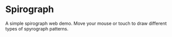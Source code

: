 # Spirograph

A simple spirograph web demo. Move your mouse or touch to draw different types of spyrograph patterns.
